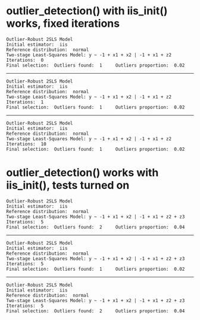 # outlier_detection() with iis_init() works, fixed iterations

    Outlier-Robust 2SLS Model 
    Initial estimator:  iis 
    Reference distribution:  normal 
    Two-stage Least-Squares Model: y ~ -1 + x1 + x2 | -1 + x1 + z2 
    Iterations:  0 
    Final selection:  Outliers found:  1     Outliers proportion:  0.02 

---

    Outlier-Robust 2SLS Model 
    Initial estimator:  iis 
    Reference distribution:  normal 
    Two-stage Least-Squares Model: y ~ -1 + x1 + x2 | -1 + x1 + z2 
    Iterations:  1 
    Final selection:  Outliers found:  1     Outliers proportion:  0.02 

---

    Outlier-Robust 2SLS Model 
    Initial estimator:  iis 
    Reference distribution:  normal 
    Two-stage Least-Squares Model: y ~ -1 + x1 + x2 | -1 + x1 + z2 
    Iterations:  10 
    Final selection:  Outliers found:  1     Outliers proportion:  0.02 

# outlier_detection() works with iis_init(), tests turned on

    Outlier-Robust 2SLS Model 
    Initial estimator:  iis 
    Reference distribution:  normal 
    Two-stage Least-Squares Model: y ~ -1 + x1 + x2 | -1 + x1 + z2 + z3 
    Iterations:  5 
    Final selection:  Outliers found:  2     Outliers proportion:  0.04 

---

    Outlier-Robust 2SLS Model 
    Initial estimator:  iis 
    Reference distribution:  normal 
    Two-stage Least-Squares Model: y ~ -1 + x1 + x2 | -1 + x1 + z2 + z3 
    Iterations:  5 
    Final selection:  Outliers found:  1     Outliers proportion:  0.02 

---

    Outlier-Robust 2SLS Model 
    Initial estimator:  iis 
    Reference distribution:  normal 
    Two-stage Least-Squares Model: y ~ -1 + x1 + x2 | -1 + x1 + z2 + z3 
    Iterations:  5 
    Final selection:  Outliers found:  2     Outliers proportion:  0.04 

